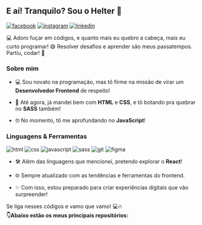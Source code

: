 ## E aí! Tranquilo? Sou o Helter 👋
[![facebook](https://img.shields.io/badge/Facebook-1877F2?style=for-the-badge&logo=facebook&logoColor=white)](https://www.facebook.com/helter.rondon/) [![instagram](https://img.shields.io/badge/Instagram-E4405F?style=for-the-badge&logo=instagram&logoColor=white)](https://www.instagram.com/helter.rondon/) [![linkedin](https://img.shields.io/badge/LinkedIn-0077B5?style=for-the-badge&logo=linkedin&logoColor=white)](https://www.linkedin.com/in/helter-rondon/)

💻 Adoro fuçar em códigos, e quanto mais eu quebro a cabeça, mais eu curto programar! 😅 Resolver desafios e aprender são meus passatempos. Partiu, codar! 🚀

### Sobre mim
- 💻 Sou novato na programação, mas tô firme na missão de virar um **Desenvolvedor Frontend** de respeito!

- 🧠 Até agora, já mandei bem com **HTML** e **CSS**, e tô botando pra quebrar no **SASS** também!

- 🤓 No momento, tô me aprofundando no **JavaScript**! 

### Linguagens & Ferramentas 
![html](https://img.shields.io/badge/HTML5-20232A?style=for-the-badge&logo=html5&logoColor=E34F26) ![css](https://img.shields.io/badge/css3-20232A?style=for-the-badge&logo=css3&logoColor=1572B6) ![javascript](https://img.shields.io/badge/JavaScript-20232A?style=for-the-badge&logo=javascript&logoColor=F7DF1E) ![sass](https://img.shields.io/badge/Sass-20232A?style=for-the-badge&logo=sass&logoColor=CC6699) ![git](https://img.shields.io/badge/GIT-20232A?style=for-the-badge&logo=git&logoColor=E44C30) ![figma](https://img.shields.io/badge/Figma-20232A?style=for-the-badge&logo=figma&logoColor=AE4DFF)
- 🛠️ Além das linguagens que mencionei, pretendo explorar o **React**!

- 🌐 Sempre atualizado com as tendências e ferramentas do frontend.

- ✨ Com isso, estou preparado para criar experiências digitais que vão surpreender!

Se liga nesses códigos e vamo que vamo! 💻🔥 <br/>
**👇Abaixo estão os meus principais repositórios:**
